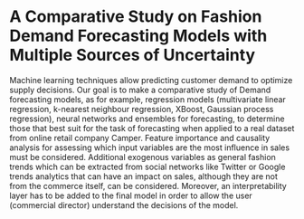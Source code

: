 # A Comparative Study on Fashion Demand Forecasting Models with Multiple Sources of Uncertainty
Machine learning techniques allow predicting customer demand to optimize supply decisions. Our goal is to make a comparative study of Demand forecasting models, as for example, regression models (multivariate linear regression, k-nearest neighbour regression, XBoost, Gaussian process regression), neural networks and ensembles  for forecasting, to determine those that best suit for the task of forecasting when applied to a real dataset from online retail company Camper.
Feature importance and causality analysis for assessing which input variables are the most influence in sales must be considered. Additional exogenous variables as general fashion trends which can be extracted from social networks like Twitter or Google trends analytics that can have an impact on sales, although they are not from the commerce itself, can be considered. Moreover, an interpretability layer has to be added to the final model in order to allow the user (commercial director) understand the decisions of the model.
